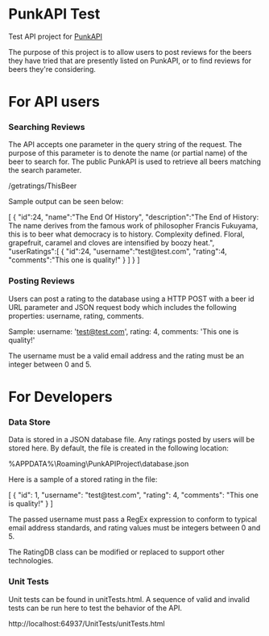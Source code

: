 # PunkAPI Test
 Test API project for <a href="https://punkapi.com/">PunkAPI</a>

 <p>The purpose of this project is to allow users to post reviews for the beers they have tried that are presently listed on PunkAPI, or to find reviews for beers they're considering.</p>

# For API users
<h3>Searching Reviews</h3>
<p>The API accepts one parameter in the query string of the request. The purpose of this parameter is to denote the name (or partial name) of the beer to search for. The public PunkAPI is used to retrieve all beers matching the search parameter.</p>

/getratings/ThisBeer

<p>Sample output can be seen below:</p>
[
	{
		"id":24,
		"name":"The End Of History",
		"description":"The End of History: The name derives from the famous work of philosopher Francis Fukuyama, this is to beer what democracy is to history. Complexity defined. Floral, grapefruit, caramel and cloves are intensified by boozy heat.",
		"userRatings":[
			{
				"id":24,
				"username":"test@test.com",
				"rating":4,
				"comments":"This one is quality!"
			}
		]
	}
]

<h3>Posting Reviews</h3>
<p>Users can post a rating to the database using a HTTP POST with a beer id URL parameter and JSON request body which includes the following properties: username, rating, comments.</p>

Sample:
username: 'test@test.com', rating: 4, comments: 'This one is quality!'

<p>The username must be a valid email address and the rating must be an integer between 0 and 5.</p>

# For Developers

<h3>Data Store</h3>
<p>Data is stored in a JSON database file. Any ratings posted by users will be stored here. By default, the file is created in the following location:</p>
%APPDATA%\Roaming\PunkAPIProject\database.json

<p>Here is a sample of a stored rating in the file:</p>
[
	{
		"id": 1,
		"username": "test@test.com",
		"rating": 4,
		"comments": "This one is quality!"
	}
]

<p>The passed username must pass a RegEx expression to conform to typical email address standards, and rating values must be integers between 0 and 5.</p>

<p>The RatingDB class can be modified or replaced to support other technologies.</p>

<h3>Unit Tests</h3>

<p>Unit tests can be found in unitTests.html. A sequence of valid and invalid tests can be run here to test the behavior of the API.</p>

http://localhost:64937/UnitTests/unitTests.html



  

